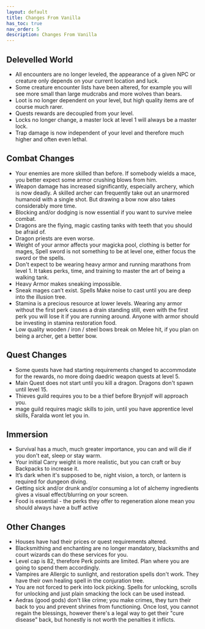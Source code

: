 ```yaml
---
layout: default
title: Changes From Vanilla
has_toc: true
nav_order: 5
description: Changes From Vanilla
---
```


## Delevelled World

* All encounters are no longer leveled, the appearance of a given NPC or creature only depends on your current location and luck.
* Some creature encounter lists have been altered, for example you will see more small than large mudcrabs and more wolves than bears.
* Loot is no longer dependent on your level, but high quality items are of course much rarer.
* Quests rewards are decoupled from your level.
* Locks no longer change, a master lock at level 1 will always be a master lock.
* Trap damage is now independent of your level and therefore much higher and often even lethal. 

## Combat Changes

* Your enemies are more skilled than before. If somebody wields a mace, you better expect some armor crushing blows from him.
* Weapon damage has increased significantly, especially archery, which is now deadly. A skilled archer can frequently take out an unarmored humanoid with a single shot. But drawing a bow now also takes considerably more time.
* Blocking and/or dodging is now essential if you want to survive melee combat.
* Dragons are the flying, magic casting tanks with teeth that you should be afraid of.
* Dragon priests are even worse. 
* Weight of your armor affects your magicka pool, clothing is better for mages, Spell sword is not something to be at level one, either focus the sword or the spells. 
* Don't expect to be wearing heavy armor and running marathons from level 1. It takes perks, time, and training to master the art of being a walking tank.
* Heavy Armor makes sneaking impossible.
* Sneak mages can’t exist. Spells Make noise to cast until you are deep into the illusion tree.
* Stamina is a precious resource at lower levels. Wearing any armor without the first perk causes a drain standing still, even with the first perk you will lose it if you are running around. Anyone with armor should be investing in stamina restoration food.
* Low quality wooden / iron / steel bows break on Melee hit, if you plan on being a archer, get a better bow.


## Quest Changes

* Some quests have had starting requirements changed to accommodate for the rewards, no more doing daedric weapon quests at level 5.
* Main Quest does not start until you kill a dragon. Dragons don't spawn until level 15. 
* Thieves guild requires you to be a thief before Brynjolf will approach you.
* mage guild requires magic skills to join, until you have apprentice level skills, Faralda wont let you in.

## Immersion

* Survival has a much, much greater importance, you can and will die if you don't eat, sleep or stay warm.
* Your initial Carry weight is more realistic, but you can craft or buy Backpacks to increase it.
* It’s dark when it's supposed to be, night vision, a torch, or lantern is required for dungeon diving.
* Getting sick and/or drunk and/or consuming a lot of alchemy ingredients gives a visual effect/blurring on your screen.
* Food is essential - the perks they offer to regeneration alone mean you should always have a buff active


## Other Changes

* Houses have had their prices or quest requirements altered.
* Blacksmithing and enchanting are no longer mandatory, blacksmiths and court wizards can do these services for you.
* Level cap is 82, therefore Perk points are limited. Plan where you are going to spend them accordingly.
* Vampires are Allergic to sunlight, and restoration spells don't work. They have their own healing spell in the conjuration tree. 
* You are not forced to perk into lock picking. Spells for unlocking, scrolls for unlocking and just plain smacking the lock can be used instead.
* Aedras (good gods) don't like crime; you make crimes, they turn their back to you and prevent shrines from functioning. Once lost, you cannot regain the blessings, however there's a legal way to get their "cure disease" back, but honestly is not worth the penalties it inflicts.

